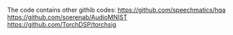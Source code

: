 The code contains other githib codes:
https://github.com/speechmatics/hqa
https://github.com/soerenab/AudioMNIST
https://github.com/TorchDSP/torchsig

